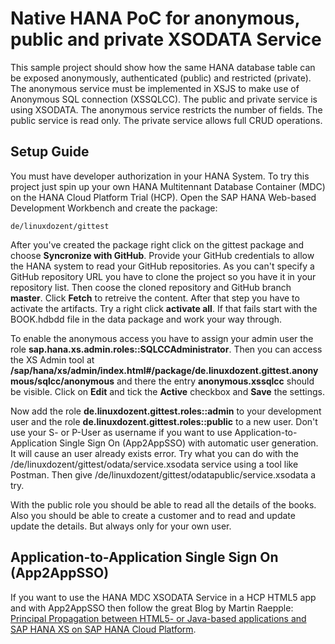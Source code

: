 # Native HANA PoC for anonymous, public and private XSODATA Service

This sample project should show how the same HANA database table can be exposed anonymously, authenticated (public) and restricted (private). The anonymous service must be implemented in XSJS to make use of Anonymous SQL connection (XSSQLCC). The public and private service is using XSODATA. The anonymous service restricts the number of fields. The public service is read only. The private service allows full CRUD operations.

## Setup Guide

You must have developer authorization in your HANA System. To try this project just spin up your own HANA Multitennant Database Container (MDC) on the HANA Cloud Platform Trial (HCP). Open the SAP HANA Web-based Development Workbench and create the package:

    de/linuxdozent/gittest

After you've created the package right click on the gittest package and choose **Syncronize with GitHub**. Provide your GitHub credentials to allow the HANA system to read your GitHub repositories. As you can't specify a GitHub repository URL you have to clone the project so you have it in your repository list. Then coose the cloned repository and GitHub branch **master**. Click **Fetch** to retreive the content. After that step you have to activate the artifacts. Try a right click **activate all**. If that fails start with the BOOK.hdbdd file in the data package and work your way through.

To enable the anonymous access you have to assign your admin user the role **sap.hana.xs.admin.roles::SQLCCAdministrator**. Then you can access the XS Admin tool at **/sap/hana/xs/admin/index.html#/package/de.linuxdozent.gittest.anonymous/sqlcc/anonymous** and there the entry **anonymous.xssqlcc** should be visible. Click on **Edit** and tick the **Active** checkbox and **Save** the settings.

Now add the role **de.linuxdozent.gittest.roles::admin** to your development user and the role **de.linuxdozent.gittest.roles::public** to a new user. Don't use your S- or P-User as username if you want to use Application-to-Application Single Sign On (App2AppSSO) with automatic user generation. It will cause an user already exists error. Try what you can do with the /de/linuxdozent/gittest/odata/service.xsodata service using a tool like Postman. Then give /de/linuxdozent/gittest/odatapublic/service.xsodata a try.

With the public role you should be able to read all the details of the books. Also you should be able to create a customer and to read and update update the details. But always only for your own user.

## Application-to-Application Single Sign On (App2AppSSO)

If you want to use the HANA MDC XSODATA Service in a HCP HTML5 app and with App2AppSSO then follow the great Blog by Martin Raepple: [Principal Propagation between HTML5- or Java-based applications and SAP HANA XS on SAP HANA Cloud Platform](http://scn.sap.com/community/developer-center/cloud-platform/blog/2016/03/21/principal-propagation-between-html5-and-sap-hana-xs-on-sap-hana-cloud-platform).
